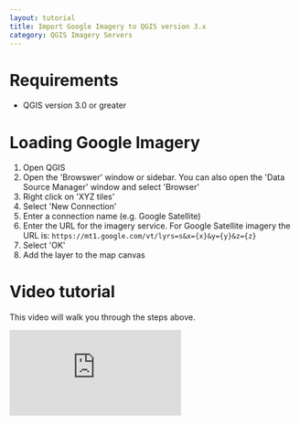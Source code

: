 ```yaml
---
layout: tutorial
title: Import Google Imagery to QGIS version 3.x
category: QGIS Imagery Servers
---
```


# Requirements
- QGIS version 3.0 or greater

# Loading Google Imagery
1. Open QGIS
2. Open the 'Browswer' window or sidebar. You can also open the 'Data Source Manager' window and select 'Browser'
3. Right click on 'XYZ tiles'
4. Select 'New Connection'
5. Enter a connection name (e.g. Google Satellite)
6. Enter the URL for the imagery service. For Google Satellite imagery the URL is: `https://mt1.google.com/vt/lyrs=s&x={x}&y={y}&z={z}`
7. Select 'OK'
8. Add the layer to the map canvas

# Video tutorial
This video will walk you through the steps above.

<div class="intrinsic-container intrinsic-container-ws"><iframe src="https://www.youtube.com/embed/UmE6Jx4EZtU" frameborder="0" allowfullscreen></iframe></div>